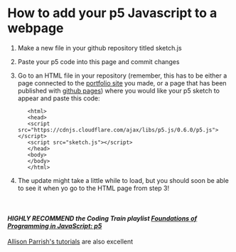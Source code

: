 
# How to add your p5 Javascript to a webpage

1. Make a new file in your github repository titled sketch.js

2. Paste your p5 code into this page and commit changes

3. Go to an HTML file in your repository (remember, this has to be either a page connected to the [portfolio site](https://github.com/katerhoades/GithubSetup/blob/master/README.md) you made, or a page that has been published with [github pages](https://github.com/katerhoades/NetartSetup)) where you would like your p5 sketch to appear and paste this code:

          <html>
          <head>
          <script src="https://cdnjs.cloudflare.com/ajax/libs/p5.js/0.6.0/p5.js"></script>
          <script src="sketch.js"></script>
          </head>
          <body>
          </body>
          </html>

4. The update might take a little while to load, but you should soon be able to see it when yo go to the HTML page from step 3!

<br>


#### ***HIGHLY RECOMMEND the Coding Train playlist [Foundations of Programming in JavaScript: p5](https://www.youtube.com/playlist?list=PLRqwX-V7Uu6Zy51Q-x9tMWIv9cueOFTFA)***


[Allison Parrish's tutorials](https://creative-coding.decontextualize.com/) are also excellent

<br>

